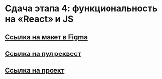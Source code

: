 # Сдача этапа 4: функциональность на «React» и JS

## [Ссылка на макет в Figma](https://www.figma.com/file/6FMWkB94wE7KTkcCgUXtnC/%D0%94%D0%B8%D0%BF%D0%BB%D0%BE%D0%BC%D0%BD%D1%8B%D0%B9-%D0%BF%D1%80%D0%BE%D0%B5%D0%BA%D1%82?type=design&node-id=891%3A3857&mode=design&t=lbLmOlIhB0tURoIo-1)

## [Ссылка на пул реквест](https://github.com/Kirgo-R/movies-explorer-frontend/pull/2)

## [Ссылка на проект](https://kirgorweb.nomoredomainsrocks.ru)
